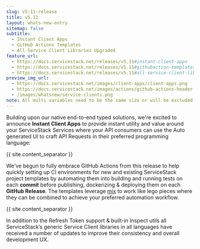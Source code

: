 ```yaml
---
slug: v5-11-release
title: v5.11
layout: whats-new-entry
sitemap: false
subtitle:
  - Instant Client Apps
  - GitHub Actions Templates
  - All Service Client Libraries Upgraded
feature_url: 
  - https://docs.servicestack.net/releases/v5.11#instant-client-apps
  - https://docs.servicestack.net/releases/v5.11#githubaction-templates
  - https://docs.servicestack.net/releases/v5.11#all-service-client-libraries-upgraded
preview_img_url:
  - https://docs.servicestack.net/images/client-apps/client-apps.png
  - https://docs.servicestack.net/images/actions/github-actions-header.png
  - /images/whatsnew/service-clients.png
note: All multi variables need to be the same size or will be excluded from output.
---
```


Building upon our native end-to-end typed solutions, we're excited to announce **Instant Client Apps** to
provide instant utility and value around your ServiceStack Services where your API consumers can use the
Auto generated UI to craft API Requests in their preferred programming language:

{{ site.content_separator }}

We've begun to fully embrace GitHub Actions from this release to help quickly setting up CI environments for
new and existing ServiceStack project templates by automating them into building and running tests on each **commit**
before publishing, dockerizing & deploying them on each **GitHub Release**.
The templates leverage [mix](https://docs.servicestack.net/mix-tool) to work like lego pieces where they can be combined to achieve your
preferred automation workflow.

{{ site.content_separator }}

In addition to the Refresh Token support & built-in Inspect utils all ServiceStack’s generic Service Client libraries in all languages have received a number of updates to improve their consistency and overall development UX.